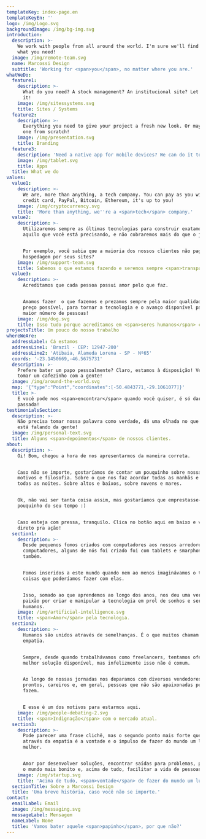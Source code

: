 ```yaml
---
templateKey: index-page.en
templateKeyEn: ''
logo: /img/Logo.svg
backgroundImage: /img/bg-img.svg
introduction:
  description: >-
    We work with people from all around the world. I'm sure we'll find exactly
    what you need!
  image: /img/remote-team.svg
  name: Marcossi Design
  subtitle: 'Working for <span>you</span>, no matter where you are.'
whatWeDo:
  feature1:
    description: >-
      What do you need? A stock management? An institucional site? Let's build
      it!
    image: /img/sitessystems.svg
    title: Sites / Systems
  feature2:
    description: >-
      Everything you need to give your project a fresh new look. Or maybe build
      one from scratch!
    image: /img/presentation.svg
    title: Branding
  feature3:
    description: 'Need a native app for mobile devices? We can do it too, relax!'
    image: /img/tablet.svg
    title: Apps
  title: What we do
values:
  value1:
    description: >-
      We are, more than anything, a tech company. You can pay as you wish:
      credit card, PayPal, Bitcoin, Ethereum, it's up to you!
    image: /img/cryptocurrency.svg
    title: 'More than anything, we''re a <span>tech</span> company.'
  value2:
    description: >-
      Utilizaremos sempre as últimas tecnologias para construir exatamente
      aquilo que você está precisando, e não cobraremos mais do que o justo.  


      Por exemplo, você sabia que a maioria dos nossos clientes não pagam
      hospedagem por seus sites?
    image: /img/support-team.svg
    title: Sabemos o que estamos fazendo e seremos sempre <span>transparentes</span>.
  value3:
    description: >-
      Acreditamos que cada pessoa possui amor pelo que faz.


      Amamos fazer  o que fazemos e prezamos sempre pela maior qualidade e menor
      preço possível, para tornar a tecnologia e o avanço disponível para o
      maior número de pessoas!
    image: /img/dog.svg
    title: Isso tudo porque acreditamos em <span>seres humanos</span> como um todo
projectsTitle: Um pouco do nosso trabalho
whereWeAre:
  addressLabel: Cá estamos
  addressLine1: 'Brazil - CEP: 12947-200'
  addressLine2: 'Atibaia, Alameda Lorena - SP - Nº65'
  coords: '-23.1450669,-46.5675731'
  description: >-
    Prefere bater um papo pessoalmente? Claro, estamos à disposição! Vem cá
    tomar um cafezinho com a gente!
  image: /img/around-the-world.svg
  map: '{"type":"Point","coordinates":[-50.4843771,-29.1061077]}'
  title: >-
    E você pode nos <span>encontrar</span> quando você quiser, é só dar uma
    passada!
testimonialsSection:
  description: >-
    Não precisa tomar nossa palavra como verdade, dá uma olhada no que a galera
    está falando da gente!
  image: /img/personal-text.svg
  title: Alguns <span>depoimentos</span> de nossos clientes.
about:
  description: >-
    Oi! Bom, chegou a hora de nos apresentarmos da maneira correta.


    Caso não se importe, gostaríamos de contar um pouquinho sobre nossas razões,
    motivos e filosofia. Sobre o que nos faz acordar todas as manhãs e sonhar
    todas as noites. Sobre altos e baixos, sobre nuvens e mares.


    Ok, não vai ser tanta coisa assim, mas gostaríamos que emprestasse-nos um
    pouquinho do seu tempo :)


    Caso esteja com pressa, tranquilo. Clica no botão aqui em baixo e vamos
    direto pra ação!
  section1:
    description: >-
      Desde pequenos fomos criados com computadores aos nossos arredores. Não só
      computadores, alguns de nós foi criado foi com tablets e smarphones
      também.


      Fomos inseridos a este mundo quando nem ao menos imaginávamos o tanto de
      coisas que poderíamos fazer com elas.


      Isso, somado ao que aprendemos ao longo dos anos, nos deu uma verdadeira
      paixão por criar e manipular a tecnologia em prol de sonhos e seres
      humanos.
    image: /img/artificial-intelligence.svg
    title: <span>Amor</span> pela tecnologia.
  section2:
    description: >-
      Humanos são unidos através de semelhanças. É o que muitos chamam de
      empatia.


      Sempre, desde quando trabalhávamos como freelancers, tentamos oferecer a
      melhor solução disponível, mas infelizmente isso não é comum.


      Ao longo de nossas jornadas nos deparamos com diversos vendedores de sites
      prontos, careiros e, em geral, pessoas que não são apaixonadas pelo que
      fazem.


      E esse é um dos motivos para estarmos aqui.
    image: /img/people-debating-2.svg
    title: <span>Indignação</span> com o mercado atual.
  section3:
    description: >-
      Pode parecer uma frase clichê, mas o segundo ponto mais forte que nos une
      através da empatia é a vontade e o impulso de fazer do mundo um lugar
      melhor.


      Amor por desenvolver soluções, encontrar saídas para problemas, por deixar
      o mundo mais bonito e, acima de tudo, facilitar a vida de pessoas.
    image: /img/startup.svg
    title: 'Acima de tudo, <span>vontade</span> de fazer do mundo um lugar melhor.'
  sectionTitle: Sobre a Marcossi Design
  title: 'Uma breve história, caso você não se importe.'
contact:
  emailLabel: Email
  image: /img/messaging.svg
  messageLabel: Mensagem
  nameLabel: Nome
  title: 'Vamos bater aquele <span>papinho</span>, por que não?'
---
```


